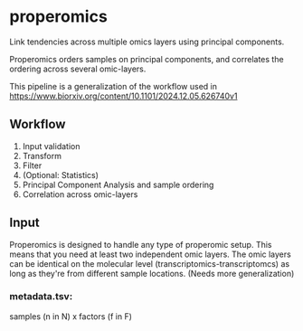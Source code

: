 # properomics
Link tendencies across multiple omics layers using principal components.


Properomics orders samples on principal components, and correlates the ordering across several omic-layers.

This pipeline is a generalization of the workflow used in https://www.biorxiv.org/content/10.1101/2024.12.05.626740v1


## Workflow

1. Input validation
2. Transform
3. Filter
4. (Optional: Statistics)
5. Principal Component Analysis and sample ordering
6. Correlation across omic-layers


## Input 

Properomics is designed to handle any type of properomic setup. This means that you need at least two independent omic layers. The omic layers can be identical on the molecular level (transcriptomics-transcriptomcs) as long as they're from different sample locations. (Needs more generalization)

### metadata.tsv:

samples (n in N) x factors (f in F)
